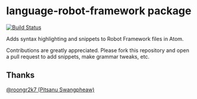 language-robot-framework package
================================

[![Build Status](https://travis-ci.org/wingyplus/language-robot-framework.svg)](https://travis-ci.org/wingyplus/language-robot-framework)

Adds syntax highlighting and snippets to Robot Framework files in Atom.

Contributions are greatly appreciated. Please fork this repository and open a pull request to add snippets, make grammar tweaks, etc.

Thanks
------
[@roongr2k7 (Pitsanu Swangpheaw)](https://github.com/roongr2k7)
